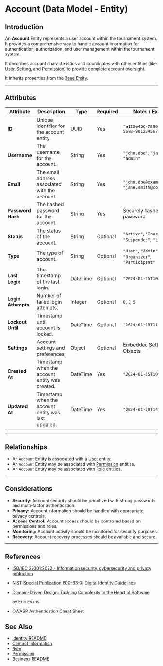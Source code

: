 # **Account** (Data Model - Entity)

## **Introduction**

An **Account** Entity represents a user account within the tournament system. It provides a comprehensive way to handle
account information for authentication, authorization, and user management within the tournament system.

It describes account characteristics and coordinates with other entities (like [User](../profile/human.md), [Setting](setting/setting.md),
and [Permission](../role/permission/permission.md)) to provide complete account oversight.

It inherits properties from the [Base Entity](../../foundation/base_entity.md).

---

## **Attributes**

| Attribute          | Description                                         | Type     | Required | Notes / Example                                      |
| ------------------ | --------------------------------------------------- | -------- | -------- | ---------------------------------------------------- |
| **ID**             | Unique identifier for the account entity.           | UUID     | Yes      | `"a123e456-7890-1234-5678-901234567890"`             |
| **Username**       | The username for the account.                       | String   | Yes      | `"john.doe"`, `"jane_smith"`, `"admin"`              |
| **Email**          | The email address associated with the account.      | String   | Yes      | `"john.doe@example.com"`, `"jane.smith@company.com"` |
| **Password Hash**  | The hashed password for the account.                | String   | Yes      | Securely hashed password                             |
| **Status**         | The status of the account.                          | String   | Optional | `"Active"`, `"Inactive"`, `"Suspended"`, `"Locked"`  |
| **Type**           | The type of account.                                | String   | Optional | `"User"`, `"Admin"`, `"Organizer"`, `"Participant"`  |
| **Last Login**     | The timestamp of the last login.                    | DateTime | Optional | `"2024-01-15T10:30:00Z"`                             |
| **Login Attempts** | Number of failed login attempts.                    | Integer  | Optional | `0`, `3`, `5`                                        |
| **Lockout Until**  | Timestamp until account is locked.                  | DateTime | Optional | `"2024-01-15T11:30:00Z"`                             |
| **Settings**       | Account settings and preferences.                   | Object   | Optional | Embedded [Setting](setting/setting.md) Value Objects         |
| **Created At**     | Timestamp when the account entity was created.      | DateTime | Yes      | `"2024-01-15T10:30:00Z"`                             |
| **Updated At**     | Timestamp when the account entity was last updated. | DateTime | Yes      | `"2024-01-20T14:45:00Z"`                             |

---

## **Relationships**

- An `Account` Entity is associated with a [User](../profile/human.md) entity.
- An `Account` Entity may be associated with [Permission](../role/permission/permission.md) entities.
- An `Account` Entity may be associated with [Role](../role/role.md) entities.

---

## **Considerations**

- **Security:** Account security should be prioritized with strong passwords and multi-factor authentication.
- **Privacy:** Account information should be handled with appropriate privacy controls.
- **Access Control:** Account access should be controlled based on permissions and roles.
- **Monitoring:** Account activity should be monitored for security purposes.
- **Recovery:** Account recovery processes should be available and secure.

---

## References

- [ISO/IEC 27001:2022 - Information security, cybersecurity and privacy protection](https://www.iso.org/standard/27001)
- [NIST Special Publication 800-63-3: Digital Identity Guidelines](https://pages.nist.gov/800-63-3/)
- [Domain-Driven Design: Tackling Complexity in the Heart of Software](https://www.amazon.com/Domain-Driven-Design-Tackling-Complexity-Software/dp/0321125215)

  by Eric Evans

- [OWASP Authentication Cheat Sheet](https://cheatsheetseries.owasp.org/cheatsheets/Authentication_Cheat_Sheet.html)

## See Also

- [Identity README](../../identity/README.md)
- [Contact Information](../../identity/contact_information.md)
- [Role](../../identity/role/role.md)
- [Permission](../../identity/role/permission/README.md)
- [Business README](../../README.md)
